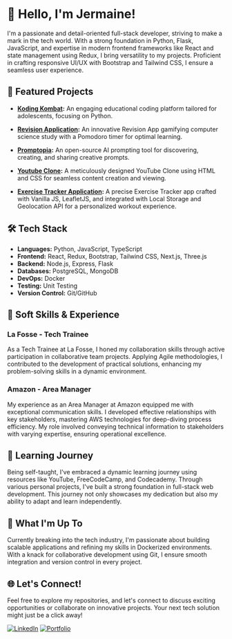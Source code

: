 # 👋 Hello, I'm Jermaine!

I'm a passionate and detail-oriented full-stack developer, striving to make a mark in the tech world. With a strong foundation in Python, Flask, JavaScript, and expertise in modern frontend frameworks like React and state management using Redux, I bring versatility to my projects. Proficient in crafting responsive UI/UX with Bootstrap and Tailwind CSS, I ensure a seamless user experience.

## 🚀 Featured Projects

- **[Koding Kombat](https://koding-kombat.onrender.com/):** An engaging educational coding platform tailored for adolescents, focusing on Python.

- **[Revision Application](https://react-and-relax-site.onrender.com/):** An innovative Revision App gamifying computer science study with a Pomodoro timer for optimal learning.

- **[Promptopia](https://prompt-ai-omega.vercel.app/):** An open-source AI prompting tool for discovering, creating, and sharing creative prompts.

- **[Youtube Clone](https://dankj2.sg-host.com/Projects/10/):** A meticulously designed YouTube Clone using HTML and CSS for seamless content creation and viewing.

- **[Exercise Tracker Application](https://dankj2.sg-host.com/Projects/4/):** A precise Exercise Tracker app crafted with Vanilla JS, LeafletJS, and integrated with Local Storage and Geolocation API for a personalized workout experience.

## 🛠️ Tech Stack

- **Languages:** Python, JavaScript, TypeScript
- **Frontend:** React, Redux, Bootstrap, Tailwind CSS, Next.js, Three.js
- **Backend:** Node.js, Express, Flask
- **Databases:** PostgreSQL, MongoDB
- **DevOps:** Docker
- **Testing:** Unit Testing
- **Version Control:** Git/GitHub

## 💪 Soft Skills & Experience

### La Fosse - Tech Trainee
As a Tech Trainee at La Fosse, I honed my collaboration skills through active participation in collaborative team projects. Applying Agile methodologies, I contributed to the development of practical solutions, enhancing my problem-solving skills in a dynamic environment.

### Amazon - Area Manager
My experience as an Area Manager at Amazon equipped me with exceptional communication skills. I developed effective relationships with key stakeholders, mastering AWS technologies for deep-diving process efficiency. My role involved conveying technical information to stakeholders with varying expertise, ensuring operational excellence.

## 🌱 Learning Journey

Being self-taught, I've embraced a dynamic learning journey using resources like YouTube, FreeCodeCamp, and Codecademy. Through various personal projects, I've built a strong foundation in full-stack web development. This journey not only showcases my dedication but also my ability to adapt and learn independently.

## 🚀 What I'm Up To

Currently breaking into the tech industry, I'm passionate about building scalable applications and refining my skills in Dockerized environments. With a knack for collaborative development using Git, I ensure smooth integration and version control in every project.

## 🌐 Let's Connect!

Feel free to explore my repositories, and let's connect to discuss exciting opportunities or collaborate on innovative projects. Your next tech solution might just be a click away!

[![LinkedIn](https://img.shields.io/badge/LinkedIn-JermaineJ-blue)](https://www.linkedin.com/in/jermaine-jatau-582553142)
[![Portfolio](https://img.shields.io/badge/Portfolio-Visit-green)](https://jermaine-jatau.vercel.app/)
